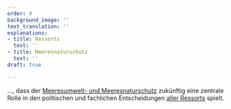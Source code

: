 ```yaml
---
order: 0
background_image: ''
text_translation: ''
explanations:
- title: Ressorts
  text: ''
- title: Meeresnaturschutz
  text: ''
draft: true

---
```

…, dass der [Meeresumwelt- und Meeresnaturschutz](# "Meeresnaturschutz") zukünftig eine zentrale Rolle in den politischen und fachlichen Entscheidungen [aller Ressorts](# "Ressorts") spielt.